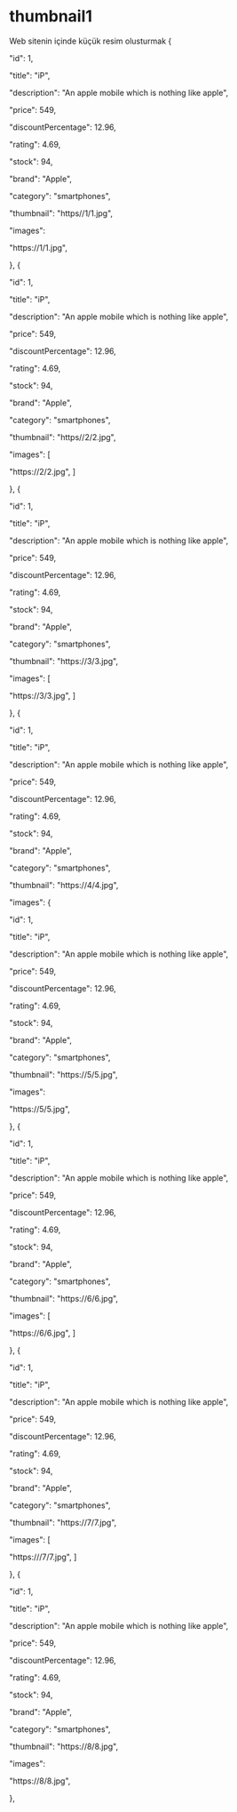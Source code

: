 # thumbnail1
Web sitenin içinde küçük resim olusturmak
{

"id": 1,

"title": "iP",

"description": "An apple mobile which is nothing like apple",

"price": 549,

"discountPercentage": 12.96,

"rating": 4.69,

"stock": 94,

"brand": "Apple",

"category": "smartphones",

"thumbnail": "https//1/1.jpg",

"images":

"https://1/1.jpg",

},
{

"id": 1,

"title": "iP",

"description": "An apple mobile which is nothing like apple",

"price": 549,

"discountPercentage": 12.96,

"rating": 4.69,

"stock": 94,

"brand": "Apple",

"category": "smartphones",

"thumbnail": "https//2/2.jpg",

"images": [

"https://2/2.jpg", ]

},
{

"id": 1,

"title": "iP",

"description": "An apple mobile which is nothing like apple",

"price": 549,

"discountPercentage": 12.96,

"rating": 4.69,

"stock": 94,

"brand": "Apple",

"category": "smartphones",

"thumbnail": "https://3/3.jpg",

"images": [

"https://3/3.jpg", ]

},
{

"id": 1,

"title": "iP",

"description": "An apple mobile which is nothing like apple",

"price": 549,

"discountPercentage": 12.96,

"rating": 4.69,

"stock": 94,

"brand": "Apple",

"category": "smartphones",

"thumbnail": "https://4/4.jpg",

"images": 
{

"id": 1,

"title": "iP",

"description": "An apple mobile which is nothing like apple",

"price": 549,

"discountPercentage": 12.96,

"rating": 4.69,

"stock": 94,

"brand": "Apple",

"category": "smartphones",

"thumbnail": "https://5/5.jpg",

"images":

"https://5/5.jpg",

},
{

"id": 1,

"title": "iP",

"description": "An apple mobile which is nothing like apple",

"price": 549,

"discountPercentage": 12.96,

"rating": 4.69,

"stock": 94,

"brand": "Apple",

"category": "smartphones",

"thumbnail": "https://6/6.jpg",

"images": [

"https://6/6.jpg", ]

},
{

"id": 1,

"title": "iP",

"description": "An apple mobile which is nothing like apple",

"price": 549,

"discountPercentage": 12.96,

"rating": 4.69,

"stock": 94,

"brand": "Apple",

"category": "smartphones",

"thumbnail": "https://7/7.jpg",

"images": [

"https:///7/7.jpg", ]

},
{

"id": 1,

"title": "iP",

"description": "An apple mobile which is nothing like apple",

"price": 549,

"discountPercentage": 12.96,

"rating": 4.69,

"stock": 94,

"brand": "Apple",

"category": "smartphones",

"thumbnail": "https://8/8.jpg",

"images": 

"https://8/8.jpg", 


},
